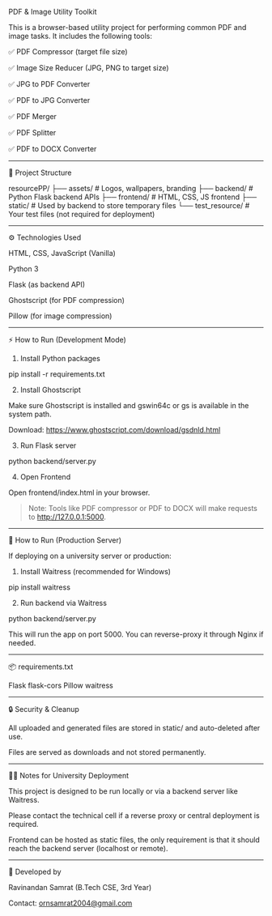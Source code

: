 PDF & Image Utility Toolkit

This is a browser-based utility project for performing common PDF and image tasks. It includes the following tools:

✅ PDF Compressor (target file size)

✅ Image Size Reducer (JPG, PNG to target size)

✅ JPG to PDF Converter

✅ PDF to JPG Converter

✅ PDF Merger

✅ PDF Splitter

✅ PDF to DOCX Converter



---

🧩 Project Structure

resourcePP/
├── assets/              # Logos, wallpapers, branding
├── backend/             # Python Flask backend APIs
├── frontend/            # HTML, CSS, JS frontend
├── static/              # Used by backend to store temporary files
└── test_resource/       # Your test files (not required for deployment)


---

⚙ Technologies Used

HTML, CSS, JavaScript (Vanilla)

Python 3

Flask (as backend API)

Ghostscript (for PDF compression)

Pillow (for image compression)



---

⚡ How to Run (Development Mode)

1. Install Python packages

pip install -r requirements.txt

2. Install Ghostscript

Make sure Ghostscript is installed and gswin64c or gs is available in the system path.

Download: https://www.ghostscript.com/download/gsdnld.html


3. Run Flask server

python backend/server.py

4. Open Frontend

Open frontend/index.html in your browser.

> Note: Tools like PDF compressor or PDF to DOCX will make requests to http://127.0.0.1:5000.




---

🚀 How to Run (Production Server)

If deploying on a university server or production:

1. Install Waitress (recommended for Windows)

pip install waitress

2. Run backend via Waitress

python backend/server.py

This will run the app on port 5000. You can reverse-proxy it through Nginx if needed.


---

📦 requirements.txt

Flask
flask-cors
Pillow
waitress


---

🔒 Security & Cleanup

All uploaded and generated files are stored in static/ and auto-deleted after use.

Files are served as downloads and not stored permanently.



---

👨‍🏫 Notes for University Deployment

This project is designed to be run locally or via a backend server like Waitress.

Please contact the technical cell if a reverse proxy or central deployment is required.

Frontend can be hosted as static files, the only requirement is that it should reach the backend server (localhost or remote).



---

🧠 Developed by

Ravinandan Samrat (B.Tech CSE, 3rd Year)

Contact: ornsamrat2004@gmail.com
